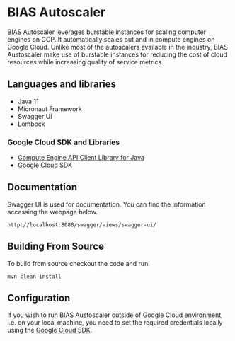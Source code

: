 # BIAS Autoscaler
BIAS Autoscaler leverages burstable instances for scaling computer engines on GCP. It automatically scales out and in
compute engines on Google Cloud. Unlike most of the autoscalers available in the industry, BIAS Austoscaler 
make use of burstable instances for reducing the cost of cloud resources while increasing quality of service
metrics.

## Languages and libraries
 - Java 11
 - Micronaut Framework
 - Swagger UI
 - Lombock
 
### Google Cloud SDK and Libraries
 - [Compute Engine API Client Library for Java](https://github.com/googleapis/google-api-java-client-services/tree/master/clients/google-api-services-compute/beta)
 - [Google Cloud SDK](https://cloud.google.com/sdk/)

## Documentation
Swagger UI is used for documentation. You can find the information accessing the webpage below.
```
http://localhost:8080/swagger/views/swagger-ui/
```

## Building From Source
To build from source checkout the code and run:
```
mvn clean install
```

## Configuration
If you wish to run BIAS Austoscaler outside of Google Cloud environment, i.e. on your local machine, you
need to set the required credentials locally using the [Google Cloud SDK](https://cloud.google.com/sdk/).
